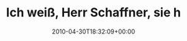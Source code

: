 ---
retweeted: false
source: <a href="http://twitter.com" rel="nofollow">Twitter Web Client</a>
entities:
  hashtags: []
  symbols: []
  user_mentions: []
  urls: []
display_text_range:
- '0'
- '134'
favorite_count: '1'
id_str: '13143936198'
truncated: false
retweet_count: '0'
id: '13143936198'
created_at: Fri Apr 30 18:32:09 +0000 2010
favorited: false
full_text: Ich weiß, Herr Schaffner, sie hassen das Handy-Ticket bei dem ICE Gewackel
  genauso wie ich, aber da müssen wir jetzt wohl beide durch…
lang: de
tags:
- pesos:twitter
date: '2010-04-30T18:32:09+00:00'
src: https://twitter.com/bascht/status/13143936198
original_url: https://twitter.com/bascht/status/13143936198
type: twitter_tweet
text: Ich weiß, Herr Schaffner, sie hassen das Handy-Ticket bei dem ICE Gewackel genauso
  wie ich, aber da müssen wir jetzt wohl beide durch…
title: Ich weiß, Herr Schaffner, sie h

---